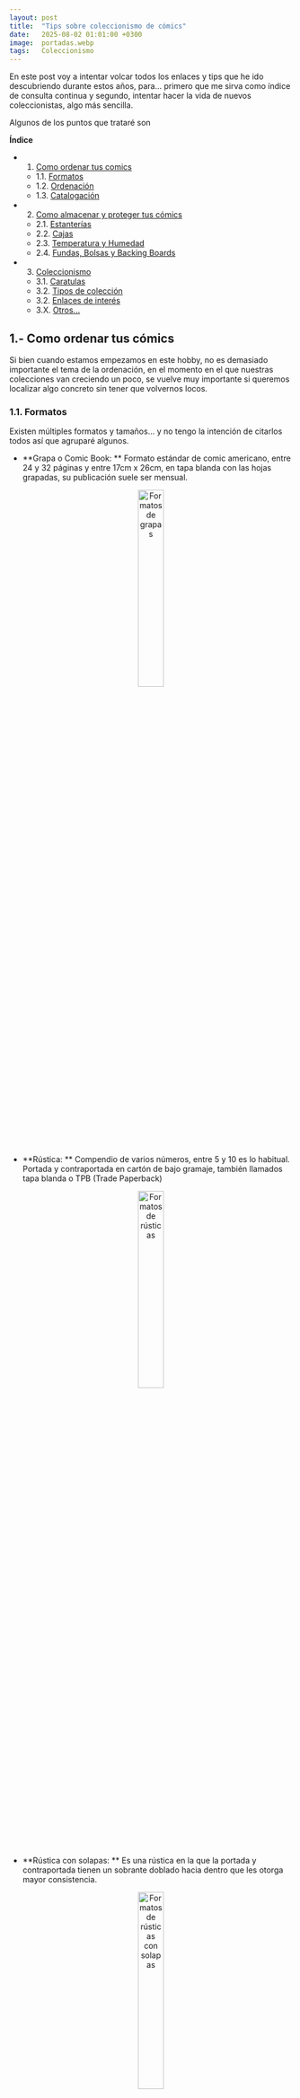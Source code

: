 ```yaml
---
layout: post
title:  "Tips sobre coleccionismo de cómics"
date:   2025-08-02 01:01:00 +0300
image:  portadas.webp
tags:   Coleccionismo
---
```


En este post voy a intentar volcar todos los enlaces y tips que he ido descubriendo durante estos años, para... primero que me sirva como índice de consulta continua y segundo, intentar hacer la vida de nuevos coleccionistas, algo más sencilla.

Algunos de los puntos que trataré son

**Índice**   
- 1. [Como ordenar tus comics](#id1)
    - 1.1. [Formatos](#id2)
    - 1.2. [Ordenación](#id3)
    - 1.3. [Catalogación](#id4)

- 2. [Como almacenar y proteger tus cómics](#id5)
    - 2.1. [Estanterías](#id6)
    - 2.2. [Cajas](#id7)
    - 2.3. [Temperatura y Humedad](#id8)
    - 2.4. [Fundas, Bolsas y Backing Boards](#id9)

- 3. [Coleccionismo](#10)
    - 3.1. [Caratulas](#11)
    - 3.2. [Tipos de colección](#12)
    - 3.2. [Enlaces de interés](#13)
    - 3.X. [Otros...](#id14)


## 1.- Como ordenar tus cómics<a name="id1"></a>

Si bien cuando estamos empezamos en este hobby, no es demasiado importante el tema de la ordenación, en el momento en el que nuestras colecciones van creciendo un poco, se vuelve muy importante si queremos localizar algo concreto sin tener que volvernos locos. 

### 1.1. Formatos<a name="id2"></a>

Existen múltiples formatos y tamaños... y no tengo la intención de citarlos todos así que agruparé algunos.

- **Grapa o Comic Book: ** Formato estándar de comic americano, entre 24 y 32 páginas y entre 17cm x 26cm, en tapa blanda con las hojas grapadas, su publicación suele ser mensual.

<div style="text-align: center;">
  <img src="{{ site.baseurl }}/images/grapas.jpeg" alt="Formatos de grapas" style="width: 30%;">
</div>

- **Rústica: ** Compendio de varios números, entre 5 y 10 es lo habitual. Portada y contraportada en cartón de bajo gramaje, también llamados tapa blanda o TPB (Trade Paperback)

<div style="text-align: center;">
  <img src="{{ site.baseurl }}/images/rustica.jpeg" alt="Formatos de rústicas" style="width: 30%;">
</div>

- **Rústica con solapas: ** Es una rústica en la que la portada y contraportada tienen un sobrante doblado hacia dentro que les otorga mayor consistencia.

<div style="text-align: center;">
  <img src="{{ site.baseurl }}/images/rustica_solapas.jpeg" alt="Formatos de rústicas con solapas" style="width: 30%;">
</div>

- **Cartoné: ** También llamados tapa dura o Hardcover. Tapas en cartón de alto gramaje para darles consistencia. Suelen contener arcos completos o historias auto conclusivas.

<div style="text-align: center;">
  <img src="{{ site.baseurl }}/images/cartone.jpeg" alt="Formatos de cartoné" style="width: 30%;">
</div>

- **Ómnibus: ** Tapas duras muchas veces de un tamaño oversized. No hay límite de páginas, los hay de más de 1000, aunque no son cómodos de leer 

<div style="text-align: center;">
  <img src="{{ site.baseurl }}/images/omnibus.jpeg" alt="Formatos de Omnibus" style="width: 30%;">
</div>

- **Absolute: ** Tomos de mayor tamaño, normalmente de obras seleccionadas para realzar el arte del dibujante.

<div style="text-align: center;">
  <img src="{{ site.baseurl }}/images/absolute.jpeg" alt="Formatos de absolute" style="width: 30%;">
</div>

- **Álbum europeo:** Formato normal de comic franco belga, Bande Desinée o BD. Entre 40 y 60 páginas y entre 30cm x 23cm.

<div style="text-align: center;">
  <img src="{{ site.baseurl }}/images/europeo.jpeg" alt="Formatos de Europeo" style="width: 30%;">
</div>

- **Manga (Kanzenban, Takobon, etc):** Formatos habituales de comic Japones. Tienen múltiples tamaños y pueden tener orientación de lectura occidental o no.

<div style="text-align: center;">
  <img src="{{ site.baseurl }}/images/manga.jpeg" alt="Formatos de manga" style="width: 30%;">
</div>

Repito hay muchos más sobre todo "subtipos", pero con esto te puedes hacer una idea general. Si lees o escuchas algún otro... busca a que se refieren.

### 1.2. Ordenación<a name="id3"></a>

Con el paso del tiempo, he dado muchas vueltas y he ido viendo como lo hacen otras personas, para intentar encontrar lo que mejor se me ajustara... creo que básicamente resumiría en 3 formas...

- **Por formato o editorial: ** Normalmente las editoriales sacan sus obras en formatos parecidos... algunas más y otras menos, pero básicamente este modo es un tema de formato. Al juntar formatos similares, maximizamos el espacio, haciendo que podamos almacenar más comics, aunque para localizar uno debas saber en qué formato o quien lo publicó, lo que no se ajusta a mi pésima memoria.

- **Por criterios estéticos: ** Nada que decir... simplemente buscando que la colección quede lo mejor posible... las obras menos vistosas los menos visibles posibles, por ejemplo, lo más bajo de nuestras librerías. Las obras más vistosas en el centro de la librería y los álbumes más voluminosas en lo alto de las librerías.

- **Por temática: ** Esta es la forma que más se me ajusta y la que uso a día de hoy. Agrupo por temáticas, SCI-FI, Terror, Noir, Indy, Marvel, DC, ... lo que me permite situar rápido lo que busco y dentro de cada zona, uso criterios por formato, intentando agrupar tamaños.

### 1.3. Catalogación<a name="id4"></a>

Esto inicialmente no supone un problema... hasta que llega ese momento en el que compras algo que ya tenías y descubres que la colección tiene un tamaño que es manejable sin ayuda.

En este punto creo que, aunque existen muchas apps o mecanismo manuales, para mi hay un claro *vencedor*... [Whakoom](https://www.whakoom.com/)

Yo uso la versión premium, aunque estuve mucho tiempo con la versión free, y fue una de las pocas apps en las que decidí pagar porque me parece justo agradecer el trabajo que hacen. Luego claro uso las funcionalidades adicionales.

Para mí, su principal ventaja inicialmente es la posibilidad de escanear códigos de barras que te carguen el comic y ver si lo tienes o marcar a golpe de clic que lo has comprado.

## 2.- Como almacenar y proteger tus cómics<a name="id5"></a>

En cuanto a almacenamiento debemos tener presente varios factores antes de extendernos más. Algunos factores que afectan y deterioran con el tiempo tu colección son:
- La luz
- El aire
- La humedad
- La temperatura
- La colocación (aplastamiento, impactos, etc.)

En la medida de lo posible deberás evitar todos estos factores usando el sentido común y algunos de los *tips* siguientes que te pueden ayudar.

### 2.1.- Estanterías<a name="id6"></a>

Sobre estanterías solo puedo hablarte de las dos que he usado... ambas de Ikea.
- **Kallax:** Son bastante estéticas, aunque desaprovechan espacio de nuestras colecciones al no poder ajustar la altura entre los estantes.
- **Billy:** Creo que son la mejor opción calidad precio, pero añadiría un par de consejos...
    - Usa el ancho de 40 cm en lugar del de 80 cm, aunque pierdas algo de espacio (2cm) al apilarlas, ya que las de 80cm cuando les metes peso se arquean.
    - Te recomiendo poner puertas de cristal, ya que no pierdes la estética de mostrar la colección y evitas muchísimo polvo en tu colección.

<div style="display: flex; justify-content: space-between;">
  <img src="{{ site.baseurl }}/images/estanteria2.jpeg" alt="Estanteria 2" style="width: 32%; margin-right: 1%;">
  <img src="{{ site.baseurl }}/images/estanteria1.jpeg" alt="Estanteria 1" style="width: 32%; margin-right: 1%;">
  <img src="{{ site.baseurl }}/images/estanteria3.jpeg" alt="Estanteria 3" style="width: 32%;">
</div>

### 2.2.- Cajas<a name="id7"></a>

Cuando tienes grapas, una buena idea es usar cajas para almacenarlas. También hay quien las guarda en vertical en estantes de la Billy, pero a mi personalmente no me gusta.

Existen cajas de distintos tamaños y materiales, yo he podido probar estos y estoy muy contento...

- **Materiales: ** 
    - **Cartón: ** Son las más ligeras, las más económicas (6..10€) pero también las menos resistentes y duraderas. Según el tipo de cartón pueden apilarse hasta 4 cajas aprox y según lo que las muevas pueden durar más o menos. Con un uso normal en casa supongo que puedes sacarles perfectamente de 2 a 4 años

    - **MDF: ** Son las más resistentes sin duda, pero también las más pesadas, algo que debe tener en cuenta según donde quieras colocarlas. He querido comprar alguna más y ya no las encuentro la verdad, pero cuando las compre su precio estaba sobre los 20 o 25€

    - **Plástico: ** Personalmente las veo caras ya que las encuentro en precios parecidos al MDF. Tengo una por capricho, pero no creo que adquiera más.

<div style="display: flex; justify-content: space-between;">
  <img src="{{ site.baseurl }}/images/caja1.jpeg" alt="Caja 1" style="width: 32%; margin-right: 1%;">
  <img src="{{ site.baseurl }}/images/caja5.jpeg" alt="Caja 5" style="width: 32%; margin-right: 1%;">
  <img src="{{ site.baseurl }}/images/caja3.jpeg" alt="Caja 3" style="width: 32%;">
</div>

- **Tamaños: ** 
Los tamaños que uso para grapa son de 30cm (Alto), 30 o 40cm (largo), aunque hay también de 60 y 20cm (ancho)
Tengo unas específicas para Billy hechas en MDF con 31cm(alto) 25cm(largo) 36cm(ancho), pero donde las adquiría cerró.

También hay cajas, más de exposición de media altura donde los comics quedan a la vista. Las mías son más altas y con tapa... esto ya según necesidades.

### 2.3.- Temperatura y Humedad<a name="id8"></a>

Tanto las temperaturas elevadas como los cambios en la humedad ambiental afectan al papel, por lo que se debe intentar controlar esto. Yo en Valencia zona con una humedad muy alta, intento controlarlo con las estanterías con puerta, enfundando lo posible y manteniendo las ventanas cerradas, pero es cierto que no dispongo de deshumidificadores ni nada similar.

### 2.4.- Fundas, Bolsas y Backing Boards<a name="id9"></a>

Sobre este punto diré que tengo embolsadas todas mis grapas y TPB, pero no los cartonés.

En lo que respecta a las bolsas, siempre uso bolsas para comic **libres de ácido**, para que no acaben amarilleando el material. Existen de distintos tamaños, según el tipo de material que necesites proteger, estos son algunos:

<div style="display: flex; justify-content: space-between;">
  <img src="{{ site.baseurl }}/images/bolsas.jpeg" alt="Bolsas" style="width: 32%; margin-right: 1%;">
  <img src="{{ site.baseurl }}/images/backingboards.jpg" alt="Backing" style="width: 32%; margin-right: 1%;">
  <img src="{{ site.baseurl }}/images/bolsas2.jpg" alt="Bolsas" style="width: 32%;">
</div>

- **Golden 197 X 268:** Adecuada para Cartonés de hasta 250 páginas aprox.
- **Regular 184 X 268:** Adecuada para los TPB's
- **Silver 181 X 268:** Adecuada para la mayoría de TPB's
- **Current Big 178 X 268:** Adecuada para Grapas dobles con backingboard
- **Current 175 X 268:** Adecuada para Grapas con backingboard

Además de esto existen con dos tipos de cierre:
- **Auto cierre: ** Normalmente compro estas, por comodidad y por superficie del cierre (me da la sensación de que está mejor sellado) aunque no es para nada, algo determinante para mí.
- **Sin cierre: ** Puedes usar estas con un pedazo de celo. (Yo uso *Scotch Magic*) 

Y para acabar, sobre el tema de los backing boards..
- Los uso para tomas las grapas, ya que les da la consistencia que no tienen.
- Tienen solo uno de los lados libre de ácido, por lo que si embolsas las grapas de dos en dos con un solo backing board ara ahorrar espacio, habrá una de las grapas sin esa protección.

## 3.- Coleccionismo. <a name="id10"></a>

Lo primero que diré es que cada cual colecciona lo y como le apetece. Esto no es un intento de encapsular a los coleccionistas ni mucho menos, es más un intento de ordenar lo poco que he podido conocer.

### 3.1.- Portadas...<a name="id11"></a>

En el formato grapa, de un tiempo a esta parte se ha popularizado el tema de las portadas alternativas o variant covers. Esto no deja de ser un modo de aumentar ventas, haciendo exactamente el mismo comic con portadas diferentes de distintos autores. De este modo se fomenta el coleccionismo, al poder adquirir portadas raras etc. Yo tengo mi opinión sesgada por supuesto, pero creo que el coste de las variants podría dedicarse a pagar mejor a los autores de cara a intentar tener una mejor obra. Dicho esto, voy a nombrar las que conozco...

- **regular:** Portada regular con la que se publica el cómic.
- **variant:** Portadas creadas por otros autores para el mismo cómic.
- **sketch:** Portada (normalmente la regular) sin color , únicamente los lápices del autor.
- **virgin:** Portada únicamente con el dibujo, sin logos ni letras.
- **connecting:** Varias portadas que forman un dibujo mayor.
- **white o black cover:** Portadas sin dibujo, solo con fondo blanco o negro para que el autor pueda hacerte un sketch en alguna convención.
- **foil:** Portada con efecto metalizado.
- **embossed:** Portada con relieve.
- **spot:** Portada que alterna zonas con brillo y zonas mate.
- **holographic:** Portadas con efectos holográficos.
- **polybagged:** Portada embolsada, que contiene alguna sorpresa, o portadas exclusivas o laminas, etc.
- **incentive:** Portadas que las tiendas pueden obtener según cuantas regular compren, por lo que son más caras y raras... 1:25, 1:50, 1:100, ...
- **store exclusive:** Portadas exclusivas solicitadas y pagadas por alguna tienda o evento, que solo se venden ahí.
- **card stock:** Portadas con más gramaje a modo de carta, que les da mayor resistencia.

El valor va en función de la oferta, por lo que hay portadas regulares caras, pero lo más normal es que las variant sean algo más caras, en segunda mano.

Pero recuerda que no vale la pena especular con esto, es un mercado muy muy pequeño y con unos precios bajos salvo ejemplares de los que puedes ver en las noticias.

### 3.2.- Tipos de colección...<a name="id12"></a>

Según he ido hablando con gente, diría que predominan estos tipos de colecciones...

- **random:** Lee de vez en cuando y tiene solo comics específicos, normalmente obras bastante reconocidas.

- **generalista:** Colecciona todo lo que cae en sus manos, sin orden ni filtro, es cómic... a la colección. Diría que todos empezamos así.

- **especializado:** Cuando llevas cierto tiempo, te das cuenta de que "todo" es demasiado grande, así que ajustas el foco... solo ciertos autores, solo ciertos personajes, solo ciertos géneros, solo ciertos formatos, etc

- **originales:** También los hay con colecciones generalistas, que coleccionan, originales de autores concretos. Este tipo de colección es muy cara, dado que los originales pueden ir desde 100€ a varios miles.

- **números 1:** También hay gente con colecciones de algún tipo, que además compran números 1 USA de algunos comics.

Yo en concreto creo que estoy pasando muy poco a poco de generalista a especializado y también estaría en la caja de números 1 USA.

### 3.3.- Enlaces de interés...<a name="id13"></a>

**Tiendas físicas cómic**

- [https://futuramacomics.es/](https://futuramacomics.es/)
- [https://www.facebook.com/gothamcomicsvlc/](https://www.facebook.com/gothamcomicsvlc/)


**Tiendas online cómic en español**

- [https://tienda.tomosygrapas.com/](https://tienda.tomosygrapas.com/)

**Tiendas online cómic USA**

- [https://www.radarcomics.com/es/index.php](https://www.radarcomics.com/es/index.php)

**Consultas sobre cómic USA o graded**

- [https://www.previewsworld.com/](https://www.previewsworld.com/)
- [https://gocollect.com/](https://gocollect.com/)
- [https://www.cgccomics.com/](https://www.cgccomics.com/)
- [https://www.cbcscomics.com/](https://www.cbcscomics.com/)

### 3.4.- Otros...<a name="id14"></a>

Algunos tips adicionales que no se dónde poner...

A título personal... **resumiría en recuerda que es un hobby**.

- No te agobies¡¡¡ no puedes tenerlo o leerlo todo y está bien que sea así. Parte de la gracia es el proceso de buscar cosas.
- Si no consigues algo, no pagues locuras... se reeditará o encontraras una "ganga" simplemente date tiempo.
- No pasa nada si la pila de pendientes crece... se pueden comprar cómics que no son leídos ahora, simplemente porque aún no es el momento.

Sobre la colección...

- No tengas los cómics demasiado ajustados o presionados, ni en las estanterías, ni en las cajas y tampoco en las bolsas, o acabaran deformándose.
- No apiles las grapas en horizontal o también acabaran deformándose.
- No comas ni bebas mientras tocas tus cómics y si puede ser, ten las manos limpias.

Sobre el valor de las colecciones y la especulación...

- El valor de los cómics en castellano es básicamente nulo, dado que no hay mercado. Los únicos que tienen cierto valor son los cómics USA.
- Especular con cómics puede ser muchas cosas menos rentable, así que no lo hagas por ese motivo.
- Un cómic dedicado pierde valor mientras que uno únicamente firmado lo gana (aunque poco).
- Si tienes cómics USA y en castellano de un autor, en caso de poder elegir, que te firme el cómic USA.
- Ahora tanto cbs como cgc pueden autenticar la firma cuando lo encapsulan. Antes debían estar presentes. Esta gestión se puede hacer desde [https://www.supervazquez.com/](https://www.supervazquez.com/)

Todo esto, es sobre el valor material **pero lo más importante** es que te puedan dedicar, firmar, hacer un sketch o lo que sea, **mientras charlas con tu autor favorito¡¡¡** y disfrutas de ese rato, para comentarle o preguntarle cosas sobre su obra.

[jekyll-docs]: https://jekyllrb.com/docs/home  
[jekyll-gh]:   https://github.com/jekyll/jekyll  
[jekyll-talk]: https://talk.jekyllrb.com/
